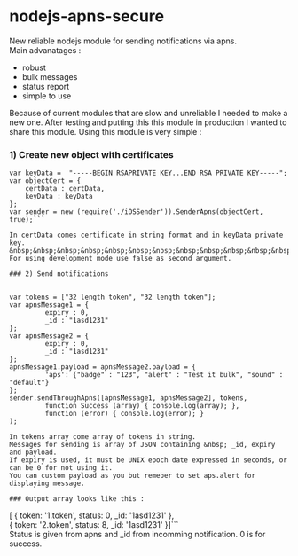 nodejs-apns-secure
==================

New reliable nodejs module for sending notifications via apns.   
Main advanatages : 

* robust
* bulk messages
* status report
* simple to use

Because of current modules that are slow and unreliable I needed to make a new one. After testing and putting this this module in production I wanted to share this module. Using this module is very simple :

### 1) Create new object with certificates

```var certData = "-----BEGIN CERTIFICATE...END CERTIFICATE-----";    
var keyData =  "-----BEGIN RSAPRIVATE KEY...END RSA PRIVATE KEY-----";  
var objectCert = {
    certData : certData,
    keyData : keyData
};   
var sender = new (require('./iOSSender')).SenderApns(objectCert, true);```

In certData comes certificate in string format and in keyData private key.   &nbsp;&nbsp;&nbsp;&nbsp;&nbsp;&nbsp;&nbsp;&nbsp;&nbsp;&nbsp;&nbsp;&nbsp;&nbsp;&nbsp;&nbsp;&nbsp;&nbsp;&nbsp;&nbsp;&nbsp;&nbsp;&nbsp;&nbsp;&nbsp;                                               For using development mode use false as second argument.

### 2) Send notifications


var tokens = ["32 length token", "32 length token"];
var apnsMessage1 = {
         expiry : 0,
         _id : "1asd1231"
};
var apnsMessage2 = {
         expiry : 0,
         _id : "1asd1231"
};
apnsMessage1.payload = apnsMessage2.payload = {
         'aps': {"badge" : "123", "alert" : "Test it bulk", "sound" : "default"}
};
sender.sendThroughApns([apnsMessage1, apnsMessage2], tokens,
         function Success (array) { console.log(array); },
         function (error) { console.log(error); }
);

In tokens array come array of tokens in string.                
Messages for sending is array of JSON containing &nbsp; _id, expiry and payload.   
If expiry is used, it must be UNIX epoch date expressed in seconds, or can be 0 for not using it.                     
You can custom payload as you but remeber to set aps.alert for displaying message.

### Output array looks like this :   
```
[ { token: '1.token',
    status: 0,
    _id: '1asd1231' },   
  { token: '2.token',
    status: 8,
    _id: '1asd1231' }]```      
Status is given from apns and _id from incomming notification. 0 is for success.